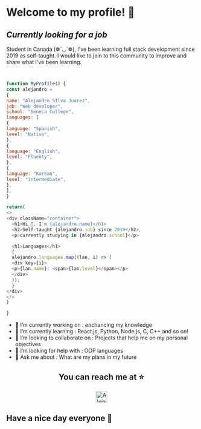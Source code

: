 # Welcome to my profile! 👋
## *Currently looking for a job*

Student in Canada (❁´◡`❁), I've been learning full stack development since 2019 as self-taught. 
I would like to join to this community to improve and share what I've been learning. 

```javascript


function MyProfile() {
const alejandro =
{
name: "Alejandro SIlva Juarez",
job: "Web developer",
school: "Seneca College",
languages: [
{
language: "Spanish",
level: "Native",
},
{
language: "English",
level: "Fluenty",
},
{
language: "Korean",
level: "intermediate",
},
],
}

return(
<>
<div className="container">
  <h1>Hi 👋, I'm {alejandro.name}</h1>
  <h2>Self-taught {alejandro.job} since 2019</h2>
  <p>currently studying in {alejandro.school}</p>

  <h1>Languages</h1>
  {
  alejandro.languages.map((lan, i) => (
  <div key={i}>
  <p>{lan.name}: <span>{lan.level}</span></p>
  </div>
  ));
  }
</div>
</>
)

} 


```
- 🔭 I’m currently working on      :  enchancing my knowledge
- 🌱 I’m currently learning        : React.js, Python, Node.js, C, C++ and so on!
- 👯 I’m looking to collaborate on : Projects that help me on my personal objectives
- 🤔 I’m looking for help with     : OOP languages
- 💬 Ask me about                  : What are my plans in my future

<h2 align="center">You can reach me at ⭐</h2>

<p align="center">
  <a href="https://www.linkedin.com/in/alejandro-canada-4a955127b/">
    <img src="https://www.vectorlogo.zone/logos/linkedin/linkedin-icon.svg" alt="Alejandro Silva Juarez Linkedin" height="30" width="30">
  </a>
</p>

## Have a nice day everyone 🙌


